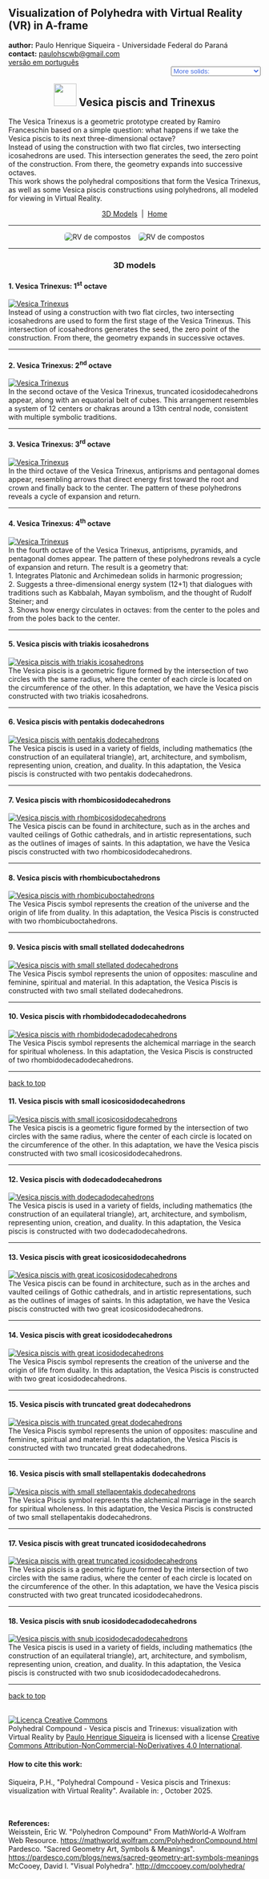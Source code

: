 <link rel="stylesheet" href="../scripts/style.css">
<meta charset="utf-8">
<script type="text/javascript" src="https://cdn.mathjax.org/mathjax/latest/MathJax.js?config=TeX-MML-AM_HTMLorMML"></script>
<link rel="icon" type="image/png" href="vr/salas/imagens/icone.png">
<h2>Visualization of Polyhedra with Virtual Reality (VR) in A-frame</h2>
 <b>author:</b> Paulo Henrique Siqueira - Universidade Federal do Paraná
 <br><b>contact:</b> <a href="#">paulohscwb@gmail.com</a>
 <br><a href="https://paulohscwb.github.io/polycompound/vesica/pt-br/">versão em português</a>
 <form style="margin: 0 auto; float:right; text-align:right; width:100%; margin-bottom:15px;">
	<select id="url" onchange="urlHandler(this.value)" style="color:royalblue;">
		<option disabled selected value>More solids:</option>
		<option value="../compounds1/">Tetrahedra family</option>
		<option value="../compounds2/">Cube family</option>
		<option value="../tetrahedra/">Tetrahedra packings</option>
		<option disabled value="../vesica/">Vesica piscis and Trinexus</option>
		<!--<option value="../compounds3/">Octahedra family</option>
		<option value="../compounds4/">Dodecahedra and icosahedra family 1</option>
		<option value="../compounds5/">Dodecahedra and icosahedra family 2</option>
		<option value="../compounds6/">Compounds of dual polyhedra</option>
		<option value="../compounds7/">Compounds of two polyhedra</option>-->
	</select>
</form>
<script>
function urlHandler(value) {                               
    window.location.assign(`${value}`);
}
</script>

<p id="p1"></p>
  <h2 align="center"><img src="vr/salas/imagens/icone.png" style="margin-bottom:-10px" width="45"> Vesica piscis and Trinexus</h2>
The Vesica Trinexus is a geometric prototype created by Ramiro Franceschin based on a simple question: what happens if we take the Vesica piscis to its next three-dimensional octave?
<br>Instead of using the construction with two flat circles, two intersecting icosahedrons are used. This intersection generates the seed, the zero point of the construction. From there, the geometry expands into successive octaves.
<br>This work shows the polyhedral compositions that form the Vesica Trinexus, as well as some Vesica piscis constructions using polyhedrons, all modeled for viewing in Virtual Reality.
<p align="center"><a href="#m3d">3D Models</a><span>&nbsp;&nbsp;|&nbsp;&nbsp;</span><a href="../">Home</a></p>
<hr>
 <p align="center"><img src="vr/salas/videos/compound1.gif" style="max-width: 45%; border-radius:5px; margin-right:15px" loading="lazy" alt="RV de compostos"/><img src="vr/salas/videos/compound2.gif" style="max-width: 45%; border-radius:5px;" loading="lazy" alt="RV de compostos"/></p>
<hr>
<h3 id="m3d" align="center">3D models</h3>
<!--<iframe width="560" height="315" style="max-width:100%" src="https://www.youtube.com/embed/videoseries?list=PLy0I_lGW8HxUBFOD4zwVl2mMkGU-phDxF" title="YouTube video player" frameborder="0" allow="accelerometer; autoplay; clipboard-write; encrypted-media; gyroscope; picture-in-picture; web-share" allowfullscreen></iframe>-->
<h4>1. Vesica Trinexus: 1<sup>st</sup> octave</h4>
<a href="vr/trinexus1.htm" target="_blank" title="3D model" class="fotoA"><img src="ar/0A.png" class="foto" alt="Vesica Trinexus"></a>
 <br>Instead of using a construction with two flat circles, two intersecting icosahedrons are used to form the first stage of the Vesica Trinexus. This intersection of icosahedrons generates the seed, the zero point of the construction. From there, the geometry expands in successive octaves.
 <br>
<hr>
<h4>2. Vesica Trinexus: 2<sup>nd</sup> octave</h4>
<a href="vr/trinexus2.htm" target="_blank" title="3D model" class="fotoA"><img src="ar/1A.png" class="foto" alt="Vesica Trinexus"></a>
 <br>In the second octave of the Vesica Trinexus, truncated icosidodecahedrons appear, along with an equatorial belt of cubes. This arrangement resembles a system of 12 centers or chakras around a 13th central node, consistent with multiple symbolic traditions.
 <br>
<hr>
<h4>3. Vesica Trinexus: 3<sup>rd</sup> octave</h4>
<a href="vr/trinexus3.htm" target="_blank" title="3D model" class="fotoA"><img src="ar/3A.png" class="foto" alt="Vesica Trinexus"></a>
 <br>In the third octave of the Vesica Trinexus, antiprisms and pentagonal domes appear, resembling arrows that direct energy first toward the root and crown and finally back to the center. The pattern of these polyhedrons reveals a cycle of expansion and return.
 <br>
<hr>
<h4>4. Vesica Trinexus: 4<sup>th</sup> octave</h4>
<a href="vr/trinexus4.htm" target="_blank" title="3D model" class="fotoA"><img src="ar/2A.png" class="foto" alt="Vesica Trinexus"></a>
 <br>In the fourth octave of the Vesica Trinexus, antiprisms, pyramids, and pentagonal domes appear. The pattern of these polyhedrons reveals a cycle of expansion and return. The result is a geometry that:
<br>1. Integrates Platonic and Archimedean solids in harmonic progression;
<br>2. Suggests a three-dimensional energy system (12+1) that dialogues with traditions such as Kabbalah, Mayan symbolism, and the thought of Rudolf Steiner; and
<br>3. Shows how energy circulates in octaves: from the center to the poles and from the poles back to the center.
 <br>
<hr>
<h4>5. Vesica piscis with triakis icosahedrons</h4>
<a href="vr/vesica1.htm" target="_blank" title="3D model" class="fotoA"><img src="ar/4A.png" class="foto" alt="Vesica piscis with triakis icosahedrons"></a>
 <br>The Vesica piscis is a geometric figure formed by the intersection of two circles with the same radius, where the center of each circle is located on the circumference of the other. In this adaptation, we have the Vesica piscis constructed with two triakis icosahedrons.
 <br>
<hr>
<h4>6. Vesica piscis with pentakis dodecahedrons</h4>
<a href="vr/vesica2.htm" target="_blank" title="3D model" class="fotoA"><img src="ar/5A.png" class="foto" alt="Vesica piscis with pentakis dodecahedrons"></a>
 <br>The Vesica piscis is used in a variety of fields, including mathematics (the construction of an equilateral triangle), art, architecture, and symbolism, representing union, creation, and duality. In this adaptation, the Vesica piscis is constructed with two pentakis dodecahedrons.
 <br>
<hr>
<h4>7. Vesica piscis with rhombicosidodecahedrons</h4>
<a href="vr/vesica3.htm" target="_blank" title="3D model" class="fotoA"><img src="ar/6A.png" class="foto" alt="Vesica piscis with rhombicosidodecahedrons"></a>
 <br>The Vesica piscis can be found in architecture, such as in the arches and vaulted ceilings of Gothic cathedrals, and in artistic representations, such as the outlines of images of saints. In this adaptation, we have the Vesica piscis constructed with two rhombicosidodecahedrons.
 <br>
<hr>
<h4>8. Vesica piscis with rhombicuboctahedrons</h4>
<a href="vr/vesica4.htm" target="_blank" title="3D model" class="fotoA"><img src="ar/7A.png" class="foto" alt="Vesica piscis with rhombicuboctahedrons"></a>
 <br>The Vesica Piscis symbol represents the creation of the universe and the origin of life from duality. In this adaptation, the Vesica Piscis is constructed with two rhombicuboctahedrons.
 <br>
<hr>
<h4>9. Vesica piscis with small stellated dodecahedrons</h4>
<a href="vr/vesica5.htm" target="_blank" title="3D model" class="fotoA"><img src="ar/8A.png" class="foto" alt="Vesica piscis with small stellated dodecahedrons"></a>
 <br>The Vesica Piscis symbol represents the union of opposites: masculine and feminine, spiritual and material. In this adaptation, the Vesica Piscis is constructed with two small stellated dodecahedrons.
 <br>
<hr>
<h4>10. Vesica piscis with rhombidodecadodecahedrons</h4>
<a href="vr/vesica6.htm" target="_blank" title="3D model" class="fotoA"><img src="ar/9A.png" class="foto" alt="Vesica piscis with rhombidodecadodecahedrons"></a>
 <br>The Vesica Piscis symbol represents the alchemical marriage in the search for spiritual wholeness. In this adaptation, the Vesica Piscis is constructed of two rhombidodecadodecahedrons.
 <br>
<hr>
<p class="topop"><a href="#p1" class="topo">back to top</a></p>
<h4>11. Vesica piscis with small icosicosidodecahedrons</h4>
<a href="vr/vesica7.htm" target="_blank" title="3D model" class="fotoA"><img src="ar/10A.png" class="foto" alt="Vesica piscis with small icosicosidodecahedrons"></a>
 <br>The Vesica piscis is a geometric figure formed by the intersection of two circles with the same radius, where the center of each circle is located on the circumference of the other. In this adaptation, we have the Vesica piscis constructed with two small icosicosidodecahedrons.
 <br>
<hr>
<h4>12. Vesica piscis with dodecadodecahedrons</h4>
<a href="vr/vesica8.htm" target="_blank" title="3D model" class="fotoA"><img src="ar/11A.png" class="foto" alt="Vesica piscis with dodecadodecahedrons"></a>
 <br>The Vesica piscis is used in a variety of fields, including mathematics (the construction of an equilateral triangle), art, architecture, and symbolism, representing union, creation, and duality. In this adaptation, the Vesica piscis is constructed with two dodecadodecahedrons.
 <br>
<hr>
<h4>13. Vesica piscis with great icosicosidodecahedrons</h4>
<a href="vr/vesica9.htm" target="_blank" title="3D model" class="fotoA"><img src="ar/12A.png" class="foto" alt="Vesica piscis with great icosicosidodecahedrons"></a>
 <br>The Vesica piscis can be found in architecture, such as in the arches and vaulted ceilings of Gothic cathedrals, and in artistic representations, such as the outlines of images of saints. In this adaptation, we have the Vesica piscis constructed with two great icosicosidodecahedrons.
 <br>
<hr>
<h4>14. Vesica piscis with great icosidodecahedrons</h4>
<a href="vr/vesica10.htm" target="_blank" title="3D model" class="fotoA"><img src="ar/13A.png" class="foto" alt="Vesica piscis with great icosidodecahedrons"></a>
 <br>The Vesica Piscis symbol represents the creation of the universe and the origin of life from duality. In this adaptation, the Vesica Piscis is constructed with two great icosidodecahedrons.
 <br>
<hr>
<h4>15. Vesica piscis with truncated great dodecahedrons</h4>
<a href="vr/vesica11.htm" target="_blank" title="3D model" class="fotoA"><img src="ar/14A.png" class="foto" alt="Vesica piscis with truncated great dodecahedrons"></a>
 <br>The Vesica Piscis symbol represents the union of opposites: masculine and feminine, spiritual and material. In this adaptation, the Vesica Piscis is constructed with two truncated great dodecahedrons.
 <br>
<hr>
 <h4>16. Vesica piscis with small stellapentakis dodecahedrons</h4>
<a href="vr/vesica12.htm" target="_blank" title="3D model" class="fotoA"><img src="ar/15A.png" class="foto" alt="Vesica piscis with small stellapentakis dodecahedrons"></a>
 <br>The Vesica Piscis symbol represents the alchemical marriage in the search for spiritual wholeness. In this adaptation, the Vesica Piscis is constructed of two small stellapentakis dodecahedrons.
 <br>
<hr>
<h4>17. Vesica piscis with great truncated icosidodecahedrons</h4>
<a href="vr/vesica13.htm" target="_blank" title="3D model" class="fotoA"><img src="ar/16A.png" class="foto" alt="Vesica piscis with great truncated icosidodecahedrons"></a>
 <br>The Vesica piscis is a geometric figure formed by the intersection of two circles with the same radius, where the center of each circle is located on the circumference of the other. In this adaptation, we have the Vesica piscis constructed with two great truncated icosidodecahedrons.
 <br>
<hr>
<h4>18. Vesica piscis with snub icosidodecadodecahedrons</h4>
<a href="vr/vesica14.htm" target="_blank" title="3D model" class="fotoA"><img src="ar/17A.png" class="foto" alt="Vesica piscis with snub icosidodecadodecahedrons"></a>
 <br>The Vesica piscis is used in a variety of fields, including mathematics (the construction of an equilateral triangle), art, architecture, and symbolism, representing union, creation, and duality. In this adaptation, the Vesica piscis is constructed with two snub icosidodecadodecahedrons.
 <br>
<hr>
<p class="topop"><a href="#p1" class="topo">back to top</a></p>

<br><a rel="license" href="http://creativecommons.org/licenses/by-nc-nd/4.0/"><img alt="Licença Creative Commons" style="border-width:0" src="https://i.creativecommons.org/l/by-nc-nd/4.0/88x31.png" loading="lazy"/></a><br /><span xmlns:dct="http://purl.org/dc/terms/" property="dct:title">Polyhedral Compound - Vesica piscis and Trinexus: visualization with Virtual Reality</span> by <a xmlns:cc="http://creativecommons.org/ns#" href="https://paulohscwb.github.io/polycompound/vesica/" property="cc:attributionName" rel="cc:attributionURL">Paulo Henrique Siqueira</a> is licensed with a license <a rel="license" href="http://creativecommons.org/licenses/by-nc-nd/4.0/">Creative Commons Attribution-NonCommercial-NoDerivatives 4.0 International</a>.

<h4>How to cite this work:</h4> 
<p>Siqueira, P.H., "Polyhedral Compound - Vesica piscis and Trinexus: visualization with Virtual Reality". Available in: <https://paulohscwb.github.io/polycompound/vesica/>, October 2025.</p>
<!--<a target="_blank" href="https://doi.org/10.5281/zenodo.14502405"><img src="https://zenodo.org/badge/DOI/10.5281/zenodo.14502405.svg" alt="DOI"></a>-->
<br><br><b>References:</b>
<br>Weisstein, Eric W. "Polyhedron Compound" From MathWorld-A Wolfram Web Resource. <a href="https://mathworld.wolfram.com/ArchimedeanDual.html" target="_blank">https://mathworld.wolfram.com/PolyhedronCompound.html</a>
<br>Pardesco. "Sacred Geometry Art, Symbols & Meanings". <a href="https://pardesco.com/blogs/news/sacred-geometry-art-symbols-meanings" target="_blank">https://pardesco.com/blogs/news/sacred-geometry-art-symbols-meanings</a>
<br>McCooey, David I. "Visual Polyhedra". <a href="http://dmccooey.com/polyhedra/" target="_blank">http://dmccooey.com/polyhedra/</a>
